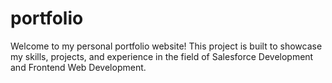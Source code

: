 # portfolio
Welcome to my personal portfolio website!   This project is built to showcase my skills, projects, and experience in the field of Salesforce Development and Frontend Web Development.
